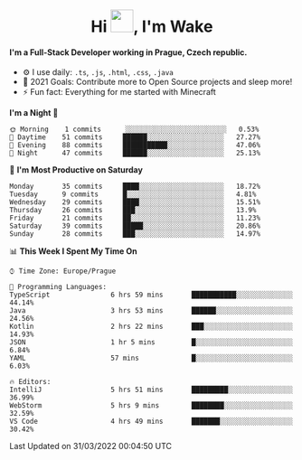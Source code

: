 <h1 align="center">Hi <img src="https://raw.githubusercontent.com/MrWakeCZ/MrWakeCZ/master/Hi.gif" width="40px" />, I'm Wake</h1>

#### I'm a Full-Stack Developer working in Prague, Czech republic.
- ⚙️ I use daily: `.ts`, `.js`, `.html`, `.css`, `.java`
- 🥅 2021 Goals: Contribute more to Open Source projects and sleep more!
- ⚡ Fun fact: Everything for me started with Minecraft

<!--START_SECTION:waka-->
**I'm a Night 🦉** 

```text
🌞 Morning    1 commits      ░░░░░░░░░░░░░░░░░░░░░░░░░   0.53% 
🌆 Daytime    51 commits     ██████░░░░░░░░░░░░░░░░░░░   27.27% 
🌃 Evening    88 commits     ███████████░░░░░░░░░░░░░░   47.06% 
🌙 Night      47 commits     ██████░░░░░░░░░░░░░░░░░░░   25.13%

```
📅 **I'm Most Productive on Saturday** 

```text
Monday       35 commits     ████░░░░░░░░░░░░░░░░░░░░░   18.72% 
Tuesday      9 commits      █░░░░░░░░░░░░░░░░░░░░░░░░   4.81% 
Wednesday    29 commits     ████░░░░░░░░░░░░░░░░░░░░░   15.51% 
Thursday     26 commits     ███░░░░░░░░░░░░░░░░░░░░░░   13.9% 
Friday       21 commits     ██░░░░░░░░░░░░░░░░░░░░░░░   11.23% 
Saturday     39 commits     █████░░░░░░░░░░░░░░░░░░░░   20.86% 
Sunday       28 commits     ███░░░░░░░░░░░░░░░░░░░░░░   14.97%

```


📊 **This Week I Spent My Time On** 

```text
⌚︎ Time Zone: Europe/Prague

💬 Programming Languages: 
TypeScript               6 hrs 59 mins       ███████████░░░░░░░░░░░░░░   44.14% 
Java                     3 hrs 53 mins       ██████░░░░░░░░░░░░░░░░░░░   24.56% 
Kotlin                   2 hrs 22 mins       ███░░░░░░░░░░░░░░░░░░░░░░   14.93% 
JSON                     1 hr 5 mins         █░░░░░░░░░░░░░░░░░░░░░░░░   6.84% 
YAML                     57 mins             █░░░░░░░░░░░░░░░░░░░░░░░░   6.03%

🔥 Editors: 
IntelliJ                 5 hrs 51 mins       █████████░░░░░░░░░░░░░░░░   36.99% 
WebStorm                 5 hrs 9 mins        ████████░░░░░░░░░░░░░░░░░   32.59% 
VS Code                  4 hrs 49 mins       ███████░░░░░░░░░░░░░░░░░░   30.42%

```


 Last Updated on 31/03/2022 00:04:50 UTC
<!--END_SECTION:waka-->

